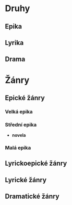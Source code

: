 # Druhy
## Epika
## Lyrika

## Drama
# Žánry
## Epické žánry
### Velká epika
### Střední epika
-  **novela**
### Malá epika
## Lyrickoepické žánry
## Lyrické žánry
## Dramatické žánry